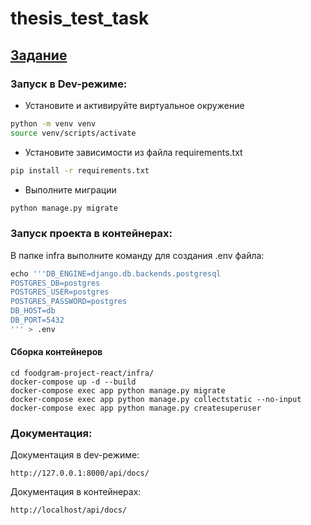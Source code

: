 # thesis_test_task

## [Задание](https://docs.google.com/document/d/1W_9il7Z3TTp7zJ3KDnwFJnN-FdX9TBXDlslEs12keNc/edit#)

### Запуск в Dev-режиме:
- Установите и активируйте виртуальное окружение
```bash
python -m venv venv
source venv/scripts/activate
```
- Установите зависимости из файла requirements.txt
```bash
pip install -r requirements.txt
```
- Выполните миграции
```bash
python manage.py migrate
```

### Запуск проекта в контейнерах:

В папке infra выполните команду для создания .env файла:

```py
echo '''DB_ENGINE=django.db.backends.postgresql
POSTGRES_DB=postgres
POSTGRES_USER=postgres
POSTGRES_PASSWORD=postgres
DB_HOST=db
DB_PORT=5432
''' > .env
```

#### Сборка контейнеров
```
cd foodgram-project-react/infra/
docker-compose up -d --build
docker-compose exec app python manage.py migrate
docker-compose exec app python manage.py collectstatic --no-input
docker-compose exec app python manage.py createsuperuser
```

### Документация:

Документация в dev-режиме:
```
http://127.0.0.1:8000/api/docs/
```

Документация в контейнерах:
```
http://localhost/api/docs/
```